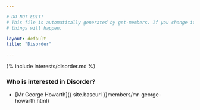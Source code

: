 ```yaml
---

# DO NOT EDIT!
# This file is automatically generated by get-members. If you change it, bad
# things will happen.

layout: default
title: "Disorder"

---
```


{% include interests/disorder.md %}

### Who is interested in Disorder?


* [Mr George Howarth]({ site.baseurl }}members/mr-george-howarth.html)
